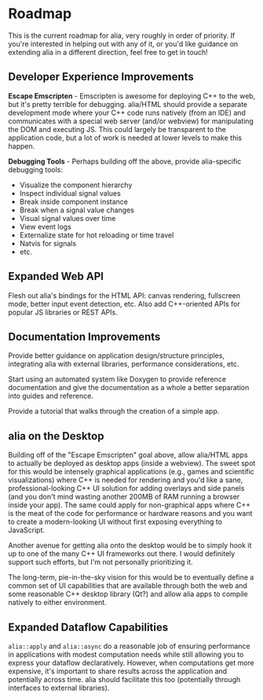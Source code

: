 Roadmap
=======

This is the current roadmap for alia, very roughly in order of priority. If
you're interested in helping out with any of it, or you'd like guidance on
extending alia in a different direction, feel free to get in touch!

Developer Experience Improvements
---------------------------------

**Escape Emscripten** - Emscripten is awesome for deploying C++ to the web, but
it's pretty terrible for debugging. alia/HTML should provide a separate
development mode where your C++ code runs natively (from an IDE) and
communicates with a special web server (and/or webview) for manipulating the
DOM and executing JS. This could largely be transparent to the application
code, but a lot of work is needed at lower levels to make this happen.

**Debugging Tools** - Perhaps building off the above, provide alia-specific
debugging tools:
* Visualize the component hierarchy
* Inspect individual signal values
* Break inside component instance
* Break when a signal value changes
* Visual signal values over time
* View event logs
* Externalize state for hot reloading or time travel
* Natvis for signals
* etc.

Expanded Web API
----------------

Flesh out alia's bindings for the HTML API: canvas rendering, fullscreen mode,
better input event detection, etc. Also add C++-oriented APIs for popular JS
libraries or REST APIs.

Documentation Improvements
--------------------------

Provide better guidance on application design/structure principles, integrating
alia with external libraries, performance considerations, etc.

Start using an automated system like Doxygen to provide reference documentation
and give the documentation as a whole a better separation into guides and
reference.

Provide a tutorial that walks through the creation of a simple app.

alia on the Desktop
-------------------

Building off of the "Escape Emscripten" goal above, allow alia/HTML apps to
actually be deployed as desktop apps (inside a webview). The sweet spot for
this would be intensely graphical applications (e.g., games and scientific
visualizations) where C++ is needed for rendering and you'd like a sane,
professional-looking C++ UI solution for adding overlays and side panels (and
you don't mind wasting another 200MB of RAM running a browser inside your app).
The same could apply for non-graphical apps where C++ is the meat of the code
for performance or hardware reasons and you want to create a modern-looking UI
without first exposing everything to JavaScript.

Another avenue for getting alia onto the desktop would be to simply hook it up
to one of the many C++ UI frameworks out there. I would definitely support such
efforts, but I'm not personally prioritizing it.

The long-term, pie-in-the-sky vision for this would be to eventually define a
common set of UI capabilities that are available through both the web and some
reasonable C++ desktop library (Qt?) and allow alia apps to compile natively to
either environment.

Expanded Dataflow Capabilities
------------------------------

`alia::apply` and `alia::async` do a reasonable job of ensuring performance in
applications with modest computation needs while still allowing you to express
your dataflow declaratively. However, when computations get more expensive,
it's important to share results across the application and potentially across
time. alia should facilitate this too (potentially through interfaces to
external libraries).
